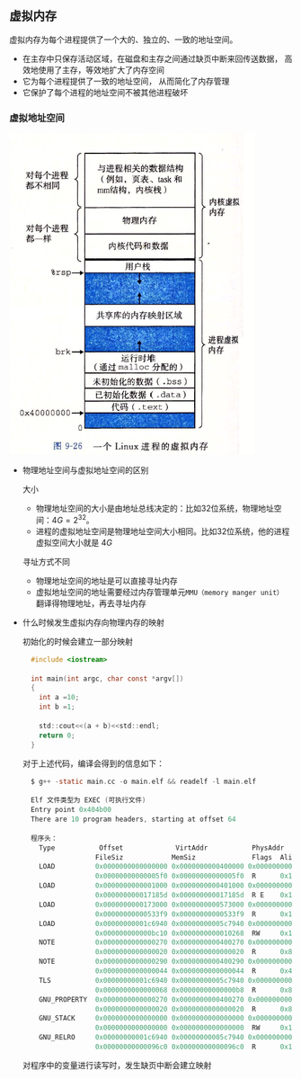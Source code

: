 ## 虚拟内存

虚拟内存为每个进程提供了一个大的、独立的、一致的地址空间。

- 在主存中只保存活动区域，在磁盘和主存之间通过缺页中断来回传送数据， 高效地使用了主存，等效地扩大了内存空间
- 它为每个进程提供了一致的地址空间， 从而简化了内存管理
- 它保护了每个进程的地址空间不被其他进程破坏

### 虚拟地址空间

[![img](image/进程地址空间.jpg)](https://github.com/szza/LearningNote/blob/master/1.面试总结/image/进程地址空间.jpg)



- 物理地址空间与虚拟地址空间的区别

  大小

  - 物理地址空间的大小是由地址总线决定的：比如32位系统，物理地址空间：$4G = 2^{32}$。
  - 进程的虚拟地址空间是物理地址空间大小相同。比如32位系统，他的进程虚拟空间大小就是 $4G$

  寻址方式不同

  - 物理地址空间的地址是可以直接寻址内存
  - 虚拟地址空间的地址需要经过内存管理单元`MMU（memory manger unit）` 翻译得物理地址，再去寻址内存

- 什么时候发生虚拟内存向物理内存的映射

  初始化的时候会建立一部分映射

  ```c
    #include <iostream>
  
    int main(int argc, char const *argv[])
    {
      int a =10;
      int b =1;
  
      std::cout<<(a + b)<<std::endl;
      return 0;
    }
  ```

  对于上述代码，编译会得到的信息如下：

  ```c
    $ g++ -static main.cc -o main.elf && readelf -l main.elf 
  
    Elf 文件类型为 EXEC (可执行文件)
    Entry point 0x404b00
    There are 10 program headers, starting at offset 64
  
    程序头：
      Type           Offset             VirtAddr           PhysAddr
                    FileSiz            MemSiz              Flags  Align
      LOAD          0x0000000000000000 0x0000000000400000 0x0000000000400000
                    0x00000000000005f0 0x00000000000005f0  R      0x1000
      LOAD          0x0000000000001000 0x0000000000401000 0x0000000000401000
                    0x000000000017185d 0x000000000017185d  R E    0x1000
      LOAD          0x0000000000173000 0x0000000000573000 0x0000000000573000
                    0x00000000000533f9 0x00000000000533f9  R      0x1000
      LOAD          0x00000000001c6940 0x00000000005c7940 0x00000000005c7940
                    0x000000000000bc10 0x0000000000010268  RW     0x1000
      NOTE          0x0000000000000270 0x0000000000400270 0x0000000000400270
                    0x0000000000000020 0x0000000000000020  R      0x8
      NOTE          0x0000000000000290 0x0000000000400290 0x0000000000400290
                    0x0000000000000044 0x0000000000000044  R      0x4
      TLS           0x00000000001c6940 0x00000000005c7940 0x00000000005c7940
                    0x0000000000000068 0x00000000000000b8  R      0x8
      GNU_PROPERTY  0x0000000000000270 0x0000000000400270 0x0000000000400270
                    0x0000000000000020 0x0000000000000020  R      0x8
      GNU_STACK     0x0000000000000000 0x0000000000000000 0x0000000000000000
                    0x0000000000000000 0x0000000000000000  RW     0x10
      GNU_RELRO     0x00000000001c6940 0x00000000005c7940 0x00000000005c7940
                    0x00000000000096c0 0x00000000000096c0  R      0x1
  ```

  对程序中的变量进行读写时，发生缺页中断会建立映射